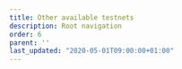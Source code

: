 ```yaml
---
title: Other available testnets
description: Root navigation
order: 6
parent: ''
last_updated: "2020-05-01T09:00:00+01:00"
---
```

<!-- include components/OtherAvailableTestnets -->
